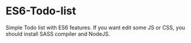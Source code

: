 # ES6-Todo-list

Simple Todo list with ES6 features. If you want edit some JS or CSS, you should install SASS compiler and NodeJS.
